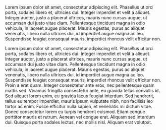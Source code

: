 
Lorem ipsum dolor sit amet, consectetur adipiscing elit. Phasellus ut orci porta, sodales libero et, ultricies dui. Integer imperdiet et velit a aliquet. Integer auctor, justo a placerat ultrices, mauris nunc cursus augue, ut accumsan dui justo vitae diam. Pellentesque tincidunt magna in odio vehicula, in laoreet augue placerat. Mauris egestas, purus ac aliquet venenatis, libero nulla ultrices dui, id imperdiet augue magna ac leo. Suspendisse feugiat consequat mauris, imperdiet rhoncus velit efficitur non. 

Lorem ipsum dolor sit amet, consectetur adipiscing elit. Phasellus ut orci porta, sodales libero et, ultricies dui. Integer imperdiet et velit a aliquet. Integer auctor, justo a placerat ultrices, mauris nunc cursus augue, ut accumsan dui justo vitae diam. Pellentesque tincidunt magna in odio vehicula, in laoreet augue placerat. Mauris egestas, purus ac aliquet venenatis, libero nulla ultrices dui, id imperdiet augue magna ac leo. Suspendisse feugiat consequat mauris, imperdiet rhoncus velit efficitur non. Proin a erat quam. Integer consectetur ante eros, nec pellentesque quam mattis sed. Vivamus fringilla consectetur ante, eu gravida tellus convallis id. Sed aliquet lorem enim, eu gravida lacus feugiat interdum. Sed hendrerit, tellus eu tempor imperdiet, mauris ipsum vulputate nibh, non facilisis leo tortor ac enim. Fusce efficitur nulla sapien, et venenatis mi dictum vitae. Donec consectetur lorem eu turpis hendrerit euismod. Etiam congue porttitor mauris et rutrum. Aenean vel congue erat. Aliquam sed interdum dui. Quisque porta sodales lectus, nec mollis nisl. Aliquam erat volutpat.

